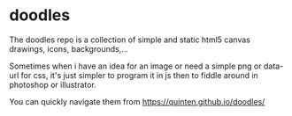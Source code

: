 # doodles

The doodles repo is a collection of simple and static html5 canvas drawings, icons, backgrounds,...

Sometimes when i have an idea for an image or need a simple png or data-url for css, it's just simpler to program it in js then to fiddle around in photoshop or illustrator.

You can quickly navigate them from https://quinten.github.io/doodles/




